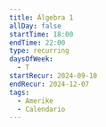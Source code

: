 ```yaml
---
title: Álgebra 1
allDay: false
startTime: 18:00
endTime: 22:00
type: recurring
daysOfWeek:
  - T
startRecur: 2024-09-10
endRecur: 2024-12-07
tags:
  - Amerike
  - Calendario
---
```

